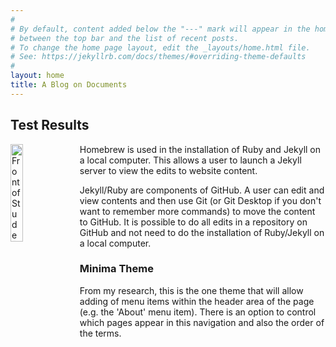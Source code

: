 ```yaml
---
#
# By default, content added below the "---" mark will appear in the home page
# between the top bar and the list of recent posts.
# To change the home page layout, edit the _layouts/home.html file.
# See: https://jekyllrb.com/docs/themes/#overriding-theme-defaults
#
layout: home
title: A Blog on Documents
---
```

## Test Results

<img src = "assets/IMG_02.jpg" alt="Front of Student Union Building" style="width:20%; float:left; margin-right:10px;">
Homebrew is used in the installation of Ruby and Jekyll on a local computer.  This allows a user to launch a Jekyll server to view the edits to website content.

Jekyll/Ruby are components of GitHub.  A user can edit and view contents and then use Git (or Git Desktop if you don't want to remember more commands) to move the content to GitHub.  It is possible to do all edits in a repository on GitHub and not need to do the installation of Ruby/Jekyll on a local computer.

### Minima Theme
From my research, this is the one theme that will allow adding of menu items within the header area of the page (e.g. the 'About' menu item).  There is an option to control which pages appear in this navigation and also the order of the terms.

